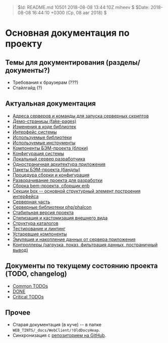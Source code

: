 > $Id: README.md 10501 2018-08-08 13:44:10Z miheev $
> $Date: 2018-08-08 16:44:10 +0300 (Ср, 08 авг 2018) $

Основная документация по проекту
================================

Темы для документирования (разделы/документы?)
----------------------------------------------

- Требования к браузерам (???)
- Стайлгайд (?)

Актуальная документация
-----------------------

- [Адреса серверов и команды для запуска серверных скриптов](dev-servers.md)
- [Демо-страницы (fake-pages)](fake-pages.md)
- [Изменения в коде библиотек](libs-patching.md)
- [Интерфейс системы](interface.md)
- [Используемые библиотеки](used-libs.md)
- [Используемые инструменты](used-tools.md)
- [Компоненты БЭМ-проекта (блоки)](bem-blocks.md)
- [Конфигурация системы](configuration.md)
- [Локальный сервер разработчика](local-dev-server.md)
- [Одностраничная архитектура приложения](single-page-app.md)
- [Пакеты БЭМ-проекта (бандлы)](bem-packets.md)
- [Процедура сборки и конфигурация](make.md)
- [Разворачивание проекта для разработки](local-dev-deployment.md)
- [Сборка bem-проекта, сборщик enb](enb-make.md)
- [Секции box -- основной структурный элемент построения интерфейса](interface-box-sections.md)
- [Серверная часть](server-side.md)
- [Серверные библиотеки php/phalcon](php-libs.md)
- [Стабильная версия проекта](stable-server.md)
- [Стилизация и кастомизация внешнего вида](styling.md)
- [Структура каталогов](catalogues.md)
- [Тестирование и линтинг](testing-and-linting.md)
- [Устаревшие компоненты](obsolette-components.md)
- [Эмуляция и накопление данных от сервера приложения](fake-data.md)
- [Контроллеры (загрузка, показ, фильтрация данных, постраничный вывод)](bem-controllers.md)

Документы по текущему состоянию проекта (TODO, changelog)
---------------------------------------------------------

- [Common TODOs](!TODO/README.md)
- [DONE](!TODO/!DONE.md)
- [Critical TODOs](!TODO/!Critical.md)

Прочее
------

- Старая документация (в куче) -- в папке `WEB_TINTS/_docs/WebClient/!OldDocsHeap`.
- Синхронизация с [репозиторием на GitHub](https://github.com/lilliputten/vector-docs).

